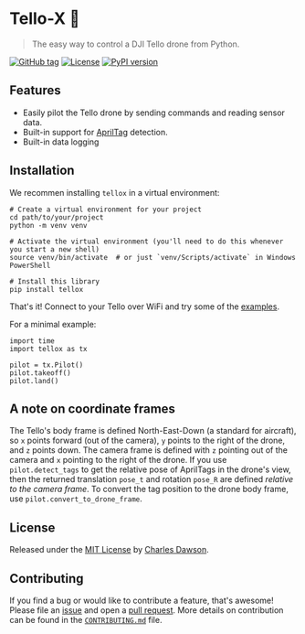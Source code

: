 # Tello-X 🚁
> The easy way to control a DJI Tello drone from Python.

[![GitHub tag](https://img.shields.io/github/tag/dawsonc/tello-x?include_prereleases=&sort=semver)](https://github.com/dawsonc/tello-x/releases/)
[![License](https://img.shields.io/badge/License-MIT-blue)](#license)
[![PyPI version](https://badge.fury.io/py/tellox.svg)](https://badge.fury.io/py/tellox)

## Features

- Easily pilot the Tello drone by sending commands and reading sensor data.
- Built-in support for [AprilTag](https://github.com/pupil-labs/apriltags) detection.
- Built-in data logging

## Installation

We recommen installing `tellox` in a virtual environment:
```
# Create a virtual environment for your project
cd path/to/your/project
python -m venv venv

# Activate the virtual environment (you'll need to do this whenever you start a new shell)
source venv/bin/activate  # or just `venv/Scripts/activate` in Windows PowerShell

# Install this library
pip install tellox
```

That's it! Connect to your Tello over WiFi and try some of the [examples](https://github.com/dawsonc/tello-x/scripts).

For a minimal example:
```
import time
import tellox as tx

pilot = tx.Pilot()
pilot.takeoff()
pilot.land()
```

## A note on coordinate frames

The Tello's body frame is defined North-East-Down (a standard for aircraft), so `x` points forward (out of the camera), `y` points to the right of the drone, and `z` points down.
The camera frame is defined with `z` pointing out of the camera and `x` pointing to the right of the drone. If you use `pilot.detect_tags` to get the relative pose of AprilTags in the drone's view, then the returned translation `pose_t` and rotation `pose_R` are defined *relative to the camera frame*. To convert the tag position to the drone body frame, use `pilot.convert_to_drone_frame`.

## License

Released under the [MIT License](/LICENSE) by [Charles Dawson](https://github.com/dawsonc).

## Contributing

If you find a bug or would like to contribute a feature, that's awesome! Please file an [issue](https://github.com/dawsonc/tello-x/issues) and open a [pull request](https://github.com/dawsonc/tello-x/issues). More details on contribution can be found in the [`CONTRIBUTING.md`](https://github.com/dawsonc/tello-x/blob/master/CONTRIBUTING.md) file.
